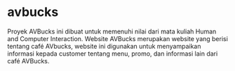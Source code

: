 # avbucks
Proyek AVBucks ini dibuat untuk memenuhi nilai dari mata kuliah Human and Computer Interaction. Website AVBucks merupakan website yang berisi tentang café AVbucks, website ini digunakan untuk menyampaikan informasi kepada customer tentang menu, promo, dan informasi lain dari café AVBucks. 
